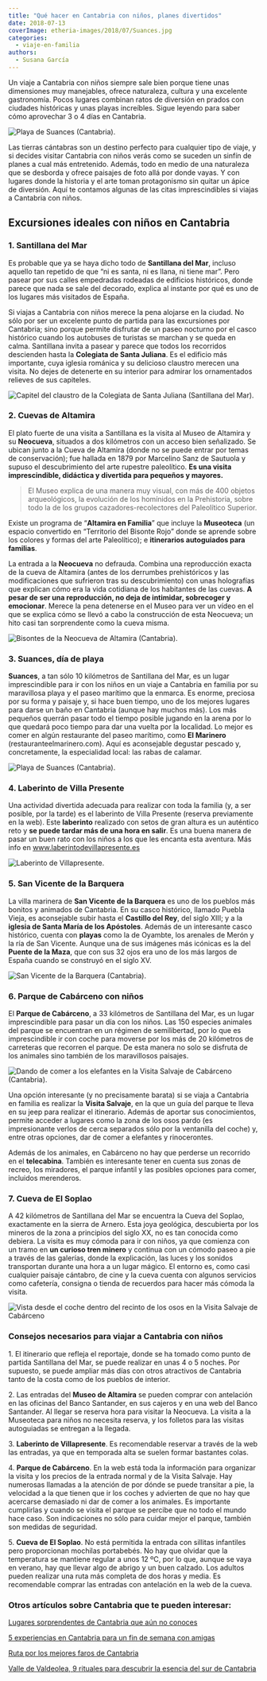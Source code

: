 ```yaml
---
title: "Qué hacer en Cantabria con niños, planes divertidos"
date: 2018-07-13
coverImage: etheria-images/2018/07/Suances.jpg
categories: 
  - viaje-en-familia
authors: 
  - Susana García
---
```


Un viaje a Cantabria con niños siempre sale bien porque tiene unas dimensiones muy 
manejables, ofrece naturaleza, cultura y una excelente gastronomía. Pocos lugares 
combinan ratos de diversión en prados con ciudades históricas y unas playas increíbles. 
Sigue leyendo para saber cómo aprovechar 3 o 4 días en Cantabria. 

![Playa de Suances (Cantabria).](etheria-images/2018/07/playa-suances-1024x768-2.jpg "Playa de Suances (Cantabria). © Susana García")

Las tierras cántabras son un destino perfecto para cualquier tipo de viaje, y si decides 
visitar Cantabria con niños verás como se suceden un sinfín de planes a cual más 
entretenido. Además, todo en medio de una naturaleza que se desborda y ofrece paisajes 
de foto allá por donde vayas. Y con lugares donde la historia y el arte toman 
protagonismo sin quitar un ápice de diversión. Aquí te contamos algunas de las citas 
imprescindibles si viajas a Cantabria con niños. 

## Excursiones ideales con niños en Cantabria

### 1\. Santillana del Mar

Es probable que ya se haya dicho todo de **Santillana del Mar**, incluso aquello tan 
repetido de que “ni es santa, ni es llana, ni tiene mar”. Pero pasear por sus calles 
empedradas rodeadas de edificios históricos, donde parece que nada se sale del decorado, 
explica al instante por qué es uno de los lugares más visitados de España. 

Si viajas a Cantabria con niños merece la pena alojarse en la ciudad. No sólo por ser un 
excelente punto de partida para las excursiones por Cantabria; sino porque permite 
disfrutar de un paseo nocturno por el casco histórico cuando los autobuses de turistas 
se marchan y se queda en calma. Santillana invita a pasear y parece que todos los 
recorridos descienden hasta la **Colegiata de Santa Juliana**. Es el edificio más 
importante, cuya iglesia románica y su delicioso claustro merecen una visita. No dejes 
de detenerte en su interior para admirar los ornamentados relieves de sus capiteles. 

![Capitel del claustro de la Colegiata de Santa Juliana (Santillana del Mar).](etheria-images/2018/07/Santillana-del-mar-colegiata-768x1024.jpg "Capitel del claustro de la Colegiata de Santa Juliana (Santillana del Mar). © SG")

### 2\. Cuevas de Altamira

El plato fuerte de una visita a Santillana es la visita al Museo de Altamira y su 
**Neocueva**, situados a dos kilómetros con un acceso bien señalizado. Se ubican junto a 
la Cueva de Altamira (donde no se puede entrar por temas de conservación); fue hallada 
en 1879 por Marcelino Sanz de Sautuola y supuso el descubrimiento del arte rupestre 
paleolítico. **Es una visita imprescindible, didáctica y divertida para pequeños y 
mayores.** 

> El Museo explica de una manera muy visual, con más de 400 objetos arqueológicos, la 
> evolución de los homínidos en la Prehistoria, sobre todo la de los grupos 
> cazadores-recolectores del Paleolítico Superior. 

Existe un programa de “**Altamira en Familia**” que incluye la **Museoteca** (un espacio 
convertido en “Territorio del Bisonte Rojo” donde se aprende sobre los colores y formas 
del arte Paleolítico); e **itinerarios autoguiados para familias**. 

La entrada a la **Neocueva** no defrauda. Combina una reproducción exacta de la cueva de 
Altamira (antes de los derrumbes prehistóricos y las modificaciones que sufrieron tras 
su descubrimiento) con unas holografías que explican cómo era la vida cotidiana de los 
habitantes de las cuevas. **A pesar de ser una reproducción, no deja de intimidar, 
sobrecoger y emocionar**. Merece la pena detenerse en el Museo para ver un vídeo en el 
que se explica cómo se llevó a cabo la construcción de esta Neocueva; un hito casi tan 
sorprendente como la cueva misma. 

![Bisontes de la Neocueva de Altamira (Cantabria).](etheria-images/2018/07/altamira-bisontes-1024x683.jpg "Bisontes de la Neocueva de Altamira (Cantabria).")

### 3\. Suances, día de playa

**Suances**, a tan sólo 10 kilómetros de Santillana del Mar, es un lugar imprescindible 
para ir con los niños en un viaje a Cantabria en familia por su maravillosa playa y el 
paseo marítimo que la enmarca. Es enorme, preciosa por su forma y paisaje y, si hace 
buen tiempo, uno de los mejores lugares para darse un baño en Cantabria (aunque hay 
muchos más). Los más pequeños querrán pasar todo el tiempo posible jugando en la arena 
por lo que quedará poco tiempo para dar una vuelta por la localidad. Lo mejor es comer 
en algún restaurante del paseo marítimo, como **El Marinero** 
(restauranteelmarinero.com). Aquí es aconsejable degustar pescado y, concretamente, la 
especialidad local: las rabas de calamar. 

![Playa de Suances (Cantabria).](etheria-images/2018/07/Suances-1024x683.jpg "Playa de Suances (Cantabria).")

### 4\. Laberinto de Villa Presente

Una actividad divertida adecuada para realizar con toda la familia (y, a ser posible, 
por la tarde) es el laberinto de Villa Presente (reserva previamente en la web). Este 
**laberinto** realizado con setos de gran altura es un auténtico reto y **se puede 
tardar más de una hora en salir**. Es una buena manera de pasar un buen rato con los 
niños a los que les encanta esta aventura. Más info en www.laberintodevillapresente.es 

![Laberinto de Villapresente.](etheria-images/2020/06/laberinto-villapresente-cantabria-900x685.jpg "© Laberinto de Villapresente.")

### 5\. San Vicente de la Barquera

La villa marinera de **San Vicente de la Barquera** es uno de los pueblos más bonitos y 
animados de Cantabria. En su casco histórico, llamado Puebla Vieja, es aconsejable subir 
hasta el **Castillo del Rey**, del siglo XIII; y a la **iglesia de Santa María de los 
Apóstoles**. Además de un interesante casco histórico, cuenta con **playas** como la de 
Oyambte, los arenales de Merón y la ría de San Vicente. Aunque una de sus imágenes más 
icónicas es la del **Puente de la Maza**, que con sus 32 ojos era uno de los más largos 
de España cuando se construyó en el siglo XV. 

![San Vicente de la Barquera (Cantabria).](etheria-images/2018/07/san-vicente-de-la-barquera-1024x683.jpg "San Vicente de la Barquera (Cantabria).")

### 6\. Parque de Cabárceno con niños

El **Parque de Cabárceno**, a 33 kilómetros de Santillana del Mar, es un lugar 
imprescindible para pasar un día con los niños. Las 150 especies animales del parque se 
encuentran en un régimen de semilibertad, por lo que es imprescindible ir con coche para 
moverse por los más de 20 kilómetros de carreteras que recorren el parque. De esta 
manera no solo se disfruta de los animales sino también de los maravillosos paisajes. 

![Dando de comer a los elefantes en la Visita Salvaje de Cabárceno (Cantabria).](etheria-images/2018/07/cabarceno-elefantes-1024x988.jpg "Dando de comer a los elefantes en la Visita Salvaje de Cabárceno (Cantabria). © SG")

Una opción interesante (y no precisamente barata) si se viaja a Cantabria en familia es 
realizar la **Visita Salvaje**, en la que un guía del parque te lleva en su jeep para 
realizar el itinerario. Además de aportar sus conocimientos, permite acceder a lugares 
como la zona de los osos pardo (es impresionante verlos de cerca separados sólo por la 
ventanilla del coche) y, entre otras opciones, dar de comer a elefantes y rinocerontes. 

Además de los animales, en Cabárceno no hay que perderse un recorrido en el 
**telecabina**. También es interesante tener en cuenta sus zonas de recreo, los 
miradores, el parque infantil y las posibles opciones para comer, incluidos merenderos. 

### 7\. Cueva de El Soplao

A 42 kilómetros de Santillana del Mar se encuentra la Cueva del Soplao, exactamente en 
la sierra de Arnero. Esta joya geológica, descubierta por los mineros de la zona a 
principios del siglo XX, no es tan conocida como debiera. La visita es muy cómoda para 
ir con niños, ya que comienza con un tramo en **un curioso tren minero** y continua con 
un cómodo paseo a pie a través de las galerías, donde la explicación, las luces y los 
sonidos transportan durante una hora a un lugar mágico. El entorno es, como casi 
cualquier paisaje cántabro, de cine y la cueva cuenta con algunos servicios como 
cafetería, consigna o tienda de recuerdos para hacer más cómoda la visita. 

![Vista desde el coche dentro del recinto de los osos en la Visita Salvaje de Cabárceno](etheria-images/2018/07/cabarceno-osos-1024x683.jpg "Vista desde el coche dentro del recinto de los osos en la Visita Salvaje de Cabárceno. © SG")

### Consejos necesarios para viajar a Cantabria con niños

1\. El itinerario que refleja el reportaje, donde se ha tomado como punto de partida 
Santillana del Mar, se puede realizar en unas 4 o 5 noches. Por supuesto, se puede 
ampliar más días con otros atractivos de Cantabria tanto de la costa como de los pueblos 
de interior. 

2\. Las entradas del **Museo de Altamira** se pueden comprar con antelación en las 
oficinas del Banco Santander, en sus cajeros y en una web del Banco Santander. Al llegar 
se reserva hora para visitar la Neocueva. La visita a la Museoteca para niños no 
necesita reserva, y los folletos para las visitas autoguiadas se entregan a la llegada. 

3\. **Laberinto de Villapresente**. Es recomendable reservar a través de la web las 
entradas, ya que en temporada alta se suelen formar bastantes colas. 

4\. **Parque de Cabárceno**. En la web está toda la información para organizar la visita 
y los precios de la entrada normal y de la Visita Salvaje. Hay numerosas llamadas a la 
atención de por dónde se puede transitar a pie, la velocidad a la que tienen que ir los 
coches y advierten de que no hay que acercarse demasiado ni dar de comer a los animales. 
Es importante cumplirlas y cuando se visita el parque se percibe que no todo el mundo 
hace caso. Son indicaciones no sólo para cuidar mejor el parque, también son medidas de 
seguridad. 

5\. **Cueva de El Soplao**. No está permitida la entrada con sillitas infantiles pero 
proporcionan mochilas portabebés. No hay que olvidar que la temperatura se mantiene 
regular a unos 12 ºC, por lo que, aunque se vaya en verano, hay que llevar algo de 
abrigo y un buen calzado. Los adultos pueden realizar una ruta más completa de dos horas 
y media. Es recomendable comprar las entradas con antelación en la web de la cueva. 

### Otros artículos sobre Cantabria que te pueden interesar:

[Lugares sorprendentes de Cantabria que aún no 
conoces](https://etheriamagazine.com/2020/06/05/8-lugares-sorprendentes-de-cantabria-para-una-ruta-original/) 

[5 experiencias en Cantabria para un fin de semana con 
amigas](https://etheriamagazine.com/2020/02/17/5-experiencias-en-cantabria-para-un-fin-de-semana-con-amigas/) 

[Ruta por los mejores faros de 
Cantabria](https://etheriamagazine.com/2020/05/18/viaje-a-los-mejores-faros-de-cantabria/) 

[Valle de Valdeolea, 9 rituales para descubrir la esencia del sur de 
Cantabria](https://etheriamagazine.com/2021/06/04/que-ver-en-valle-de-valdeolea-cantabria/)
